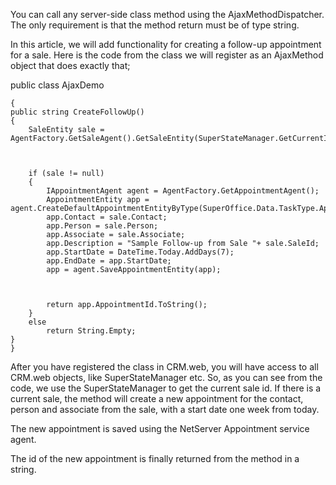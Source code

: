 <properties date="2016-06-24"
SortOrder="15"
/>

You can call any server-side class method using the AjaxMethodDispatcher. The only requirement is that the method return must be of type string.

In this article, we will add functionality for creating a follow-up appointment for a sale. Here is the code from the class we will register as an AjaxMethod object that does exactly that;

public class AjaxDemo

    {
    public string CreateFollowUp()
    {
        SaleEntity sale = AgentFactory.GetSaleAgent().GetSaleEntity(SuperStateManager.GetCurrentId("sale"));

  

        if (sale != null)
        {
            IAppointmentAgent agent = AgentFactory.GetAppointmentAgent();
            AppointmentEntity app = agent.CreateDefaultAppointmentEntityByType(SuperOffice.Data.TaskType.Appointment);
            app.Contact = sale.Contact;
            app.Person = sale.Person;
            app.Associate = sale.Associate;
            app.Description = "Sample Follow-up from Sale "+ sale.SaleId;
            app.StartDate = DateTime.Today.AddDays(7);
            app.EndDate = app.StartDate;
            app = agent.SaveAppointmentEntity(app);

  

            return app.AppointmentId.ToString();
        }
        else
            return String.Empty;
    }
    }

After you have registered the class in CRM.web, you will have access to all CRM.web objects, like SuperStateManager etc. So, as you can see from the code, we use the SuperStateManager to get the current sale id. If there is a current sale, the method will create a new appointment for the contact, person and associate from the sale, with a start date one week from today.

The new appointment is saved using the NetServer Appointment service agent.

The id of the new appointment is finally returned from the method in a string.
